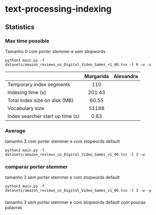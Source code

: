 # text-processing-indexing

## Statistics

### Max time possible
Tamanho 0 com porter stemmer e sem stopwords 

```
python3 main.py -f datasets/amazon_reviews_us_Digital_Video_Games_v1_00.tsv -l 0 -w -s
```
| |Margarida| Alexandra |
|:-----|:--------:|------:|
| Temporary index segments | 110| |
| Indexing time (s) | 201.43 | |
| Total index size on disk (MB) | 60.55| |
| Vocabulary size | 51188 ||
|Index searcher start up time (s) | 0.63 ||


### Average 
tamanho 3 com porter stemmer e com stopwords default

```
python3 main.py -f datasets/amazon_reviews_us_Digital_Video_Games_v1_00.tsv -l 3 -w 
```

### comparar porter stemmer
tamanho 3 sem porter stemmer e com stopwords default

```
python3 main.py -f datasets/amazon_reviews_us_Digital_Video_Games_v1_00.tsv -l 3 -w -p
```

### 
tamanho 3 sem porter stemmer e com stopwords default com poucas palavras